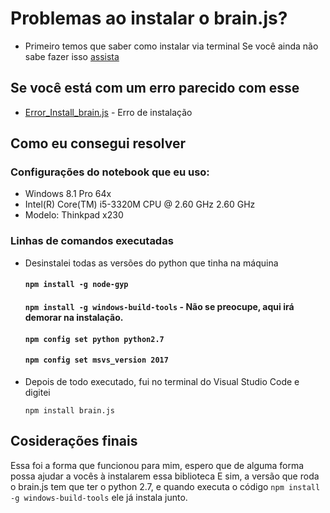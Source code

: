# Problemas ao instalar o brain.js? #

  * Primeiro temos que saber como instalar via terminal
  Se você ainda não sabe fazer isso [assista](https://www.youtube.com/watch?v=RfbgCBCWME8)

## Se você está com um erro parecido com esse

 * [Error_Install_brain.js](https://github.com/BrainJS/brain.js/issues/390) - Erro de instalação

## Como eu consegui resolver

 ### Configurações do notebook que eu uso:
 
  * Windows 8.1 Pro 64x
  * Intel(R) Core(TM) i5-3320M CPU @ 2.60 GHz 2.60 GHz
  * Modelo: Thinkpad x230

 ### Linhas de comandos executadas
  
  * Desinstalei todas as versões do python que tinha na máquina
    #### ```npm install -g node-gyp```
    #### ```npm install -g windows-build-tools``` - Não se preocupe, aqui irá demorar na instalação.
    #### ```npm config set python python2.7```
    #### ```npm config set msvs_version 2017```
  
  * Depois de todo executado, fui no terminal do Visual Studio Code e digitei

    ```npm install brain.js```

## Cosiderações finais

  Essa foi a forma que funcionou para mim, espero que de alguma forma possa ajudar a vocês à instalarem essa biblioteca
  E sim, a versão que roda o brain.js tem que ter o python 2.7, e quando executa o código ```npm install -g windows-build-tools``` ele já instala junto.